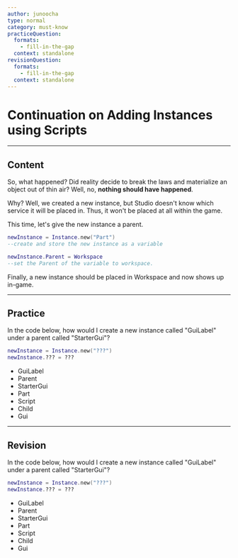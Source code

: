 ```yaml
---
author: junoocha
type: normal
category: must-know
practiceQuestion:
  formats:
    - fill-in-the-gap
  context: standalone
revisionQuestion:
  formats:
    - fill-in-the-gap
  context: standalone
---
```


# Continuation on Adding Instances using Scripts

---

## Content
So, what happened? Did reality decide to break the laws and materialize an object out of thin air? Well, no, **nothing should have happened**.

Why? Well, we created a new instance, but Studio doesn't know which service it will be placed in. Thus, it won't be placed at all within the game. 

This time, let's give the new instance a parent.

```lua
newInstance = Instance.new("Part")   
--create and store the new instance as a variable

newInstance.Parent = Workspace
--set the Parent of the variable to workspace.
```
Finally, a new instance should be placed in Workspace and now shows up in-game.

---

## Practice
In the code below, how would I create a new instance called "GuiLabel" under a parent called "StarterGui"?

```lua
newInstance = Instance.new("???")
newInstance.??? = ???
```

- GuiLabel
- Parent
- StarterGui
- Part
- Script
- Child
- Gui

---

## Revision
In the code below, how would I create a new instance called "GuiLabel" under a parent called "StarterGui"?

```lua
newInstance = Instance.new("???")
newInstance.??? = ???
```

- GuiLabel
- Parent
- StarterGui
- Part
- Script
- Child
- Gui